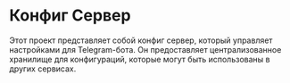 # Конфиг Сервер

Этот проект представляет собой конфиг сервер, который управляет настройками для Telegram-бота. Он предоставляет централизованное хранилище для конфигураций, которые могут быть использованы в других сервисах.
